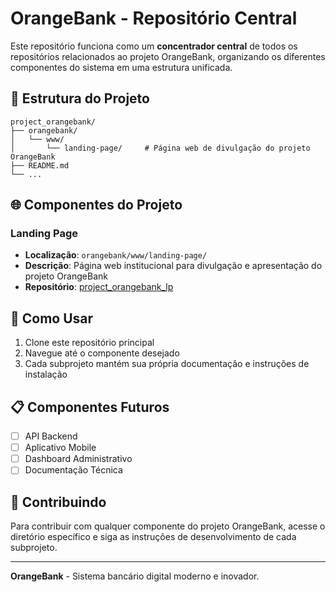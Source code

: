 # OrangeBank - Repositório Central

Este repositório funciona como um **concentrador central** de todos os repositórios relacionados ao projeto OrangeBank, organizando os diferentes componentes do sistema em uma estrutura unificada.

## 📁 Estrutura do Projeto

```
project_orangebank/
├── orangebank/
│   └── www/
│       └── landing-page/     # Página web de divulgação do projeto OrangeBank
├── README.md
└── ...
```

## 🌐 Componentes do Projeto

### Landing Page
- **Localização**: `orangebank/www/landing-page/`
- **Descrição**: Página web institucional para divulgação e apresentação do projeto OrangeBank
- **Repositório**: [project_orangebank_lp](https://github.com/johnnysoutodev/project_orangebank_lp.git)

## 🚀 Como Usar

1. Clone este repositório principal
2. Navegue até o componente desejado
3. Cada subprojeto mantém sua própria documentação e instruções de instalação

## 📋 Componentes Futuros

- [ ] API Backend
- [ ] Aplicativo Mobile
- [ ] Dashboard Administrativo
- [ ] Documentação Técnica

## 🤝 Contribuindo

Para contribuir com qualquer componente do projeto OrangeBank, acesse o diretório específico e siga as instruções de desenvolvimento de cada subprojeto.

---

**OrangeBank** - Sistema bancário digital moderno e inovador.
